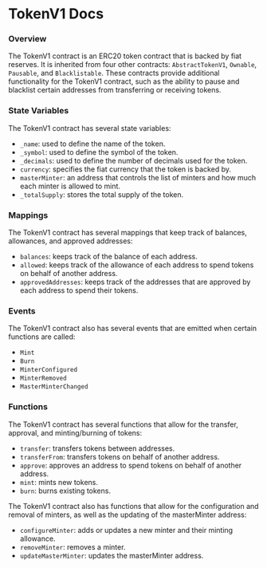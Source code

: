 # TokenV1 Docs

### Overview
The TokenV1 contract is an ERC20 token contract that is backed by fiat reserves. It is inherited from four other contracts: `AbstractTokenV1`, `Ownable`, `Pausable`, and `Blacklistable`. These contracts provide additional functionality for the TokenV1 contract, such as the ability to pause and blacklist certain addresses from transferring or receiving tokens.

### State Variables
The TokenV1 contract has several state variables:

-   `_name`: used to define the name of the token.
-   `_symbol`: used to define the symbol of the token.
-   `_decimals`: used to define the number of decimals used for the token.
-   `currency`: specifies the fiat currency that the token is backed by.
-   `masterMinter`: an address that controls the list of minters and how much each minter is allowed to mint.
-   `_totalSupply`: stores the total supply of the token.

### Mappings
The TokenV1 contract has several mappings that keep track of balances, allowances, and approved addresses:

-   `balances`: keeps track of the balance of each address.
-   `allowed`: keeps track of the allowance of each address to spend tokens on behalf of another address.
-   `approvedAddresses`: keeps track of the addresses that are approved by each address to spend their tokens.

### Events
The TokenV1 contract also has several events that are emitted when certain functions are called:

-   `Mint`
-   `Burn`
-   `MinterConfigured`
-   `MinterRemoved`
-   `MasterMinterChanged`

### Functions
The TokenV1 contract has several functions that allow for the transfer, approval, and minting/burning of tokens:

-   `transfer`: transfers tokens between addresses.
-   `transferFrom`: transfers tokens on behalf of another address.
-   `approve`: approves an address to spend tokens on behalf of another address.
-   `mint`: mints new tokens.
-   `burn`: burns existing tokens.

The TokenV1 contract also has functions that allow for the configuration and removal of minters, as well as the updating of the masterMinter address:

-   `configureMinter`: adds or updates a new minter and their minting allowance.
-   `removeMinter`: removes a minter.
-   `updateMasterMinter`: updates the masterMinter address.
